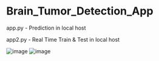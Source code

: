 # Brain_Tumor_Detection_App


app.py - Prediction in local host 


app2.py - Real Time Train & Test in local host

![image](https://github.com/naimur075/Brain_Tumor_Detection_Deploy/assets/114079262/3e351456-9a9b-4397-92d1-ed0b1ddaf2ea)
![image](https://github.com/naimur075/Brain_Tumor_Detection_Deploy/assets/114079262/c8c44120-05c4-4c40-9769-b095e4295602)

